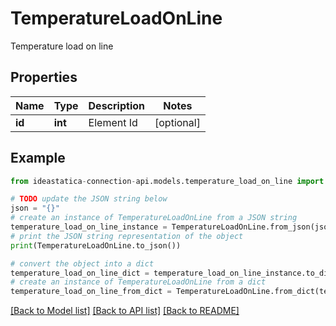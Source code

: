 # TemperatureLoadOnLine

Temperature load on line

## Properties

Name | Type | Description | Notes
------------ | ------------- | ------------- | -------------
**id** | **int** | Element Id | [optional] 

## Example

```python
from ideastatica-connection-api.models.temperature_load_on_line import TemperatureLoadOnLine

# TODO update the JSON string below
json = "{}"
# create an instance of TemperatureLoadOnLine from a JSON string
temperature_load_on_line_instance = TemperatureLoadOnLine.from_json(json)
# print the JSON string representation of the object
print(TemperatureLoadOnLine.to_json())

# convert the object into a dict
temperature_load_on_line_dict = temperature_load_on_line_instance.to_dict()
# create an instance of TemperatureLoadOnLine from a dict
temperature_load_on_line_from_dict = TemperatureLoadOnLine.from_dict(temperature_load_on_line_dict)
```
[[Back to Model list]](../README.md#documentation-for-models) [[Back to API list]](../README.md#documentation-for-api-endpoints) [[Back to README]](../README.md)


